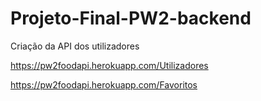 # Projeto-Final-PW2-backend
Criação da API dos utilizadores

https://pw2foodapi.herokuapp.com/Utilizadores    



https://pw2foodapi.herokuapp.com/Favoritos
